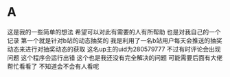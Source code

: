 # A
这是我的一些简单的想法  希望可以对此有需要的人有所帮助 也是对我自己的一个记录
第一个就是针对b站的动态抽奖的  我是利用了一名b站用户每天会推送的抽奖动态来进行对抽奖动态的获取 这名up主的uid为280579777
不过有时评论会出现问题 这个程序会运行出错 这个也是我还没有完全解决的问题 可能需要后面有大佬帮忙看看了  不知道会不会有人看呢
